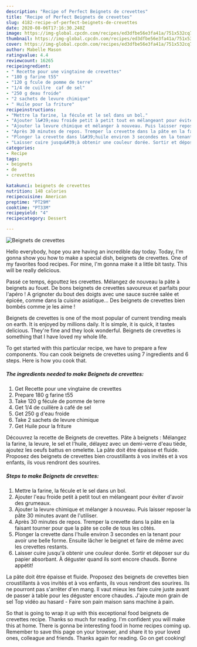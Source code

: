 ```yaml
---
description: "Recipe of Perfect Beignets de crevettes"
title: "Recipe of Perfect Beignets de crevettes"
slug: 4182-recipe-of-perfect-beignets-de-crevettes
date: 2020-08-06T17:16:30.240Z
image: https://img-global.cpcdn.com/recipes/ed3dfbe56e3fa41a/751x532cq70/beignets-de-crevettes-photo-principale-de-la-recette.jpg
thumbnail: https://img-global.cpcdn.com/recipes/ed3dfbe56e3fa41a/751x532cq70/beignets-de-crevettes-photo-principale-de-la-recette.jpg
cover: https://img-global.cpcdn.com/recipes/ed3dfbe56e3fa41a/751x532cq70/beignets-de-crevettes-photo-principale-de-la-recette.jpg
author: Mabelle Mason
ratingvalue: 4.4
reviewcount: 16265
recipeingredient:
- " Recette pour une vingtaine de crevettes"
- "180 g farine t55"
- "120 g fcule de pomme de terre"
- "1/4 de cuillre  caf de sel"
- "250 g deau froide"
- "2 sachets de levure chimique"
- " Huile pour la friture"
recipeinstructions:
- "Mettre la farine, la fécule et le sel dans un bol."
- "Ajouter l&#39;eau froide petit à petit tout en mélangeant pour éviter d&#39;avoir des grumeaux."
- "Ajouter la levure chimique et mélanger à nouveau. Puis laisser reposer la pâte 30 minutes avant de l&#39;utiliser."
- "Après 30 minutes de repos. Tremper la crevette dans la pâte en la faisant tourner pour que la pâte se colle de tous les côtés."
- "Plonger la crevette dans l&#39;huile environ 3 secondes en la tenant pour avoir une belle forme. Ensuite lâcher le beignet et faire de même avec les crevettes restants."
- "Laisser cuire jusqu&#39;à obtenir une couleur dorée. Sortir et déposer sur du papier absorbant. À déguster quand ils sont encore chauds. Bonne appétit!"
categories:
- Recipe
tags:
- beignets
- de
- crevettes

katakunci: beignets de crevettes 
nutrition: 148 calories
recipecuisine: American
preptime: "PT29M"
cooktime: "PT33M"
recipeyield: "4"
recipecategory: Dessert

---
```



![Beignets de crevettes](https://img-global.cpcdn.com/recipes/ed3dfbe56e3fa41a/751x532cq70/beignets-de-crevettes-photo-principale-de-la-recette.jpg)

Hello everybody, hope you are having an incredible day today. Today, I'm gonna show you how to make a special dish, beignets de crevettes. One of my favorites food recipes. For mine, I'm gonna make it a little bit tasty. This will be really delicious.

Passé ce temps, égouttez les crevettes. Mélangez de nouveau la pâte à beignets au fouet. De bons beignets de crevettes savoureux et parfaits pour l&#39;apéro ! A grignoter du bout des doigts avec une sauce sucrée salée et épicée, comme dans la cuisine asiatique… Des beignets de crevettes bien bombés comme je les aime !

Beignets de crevettes is one of the most popular of current trending meals on earth. It is enjoyed by millions daily. It is simple, it is quick, it tastes delicious. They're fine and they look wonderful. Beignets de crevettes is something that I have loved my whole life.


To get started with this particular recipe, we have to prepare a few components. You can cook beignets de crevettes using 7 ingredients and 6 steps. Here is how you cook that.

<!--inarticleads1-->

##### The ingredients needed to make Beignets de crevettes:

1. Get  Recette pour une vingtaine de crevettes
1. Prepare 180 g farine t55
1. Take 120 g fécule de pomme de terre
1. Get 1/4 de cuillère à café de sel
1. Get 250 g d&#39;eau froide
1. Take 2 sachets de levure chimique
1. Get  Huile pour la friture


Découvrez la recette de Beignets de crevettes. Pâte à beignets : Mélangez la farine, la levure, le sel et l&#39;huile, délayez avec un demi-verre d&#39;eau tiède, ajoutez les oeufs battus en omelette. La pâte doit être épaisse et fluide. Proposez des beignets de crevettes bien croustillants à vos invités et à vos enfants, ils vous rendront des sourires. 

<!--inarticleads2-->

##### Steps to make Beignets de crevettes:

1. Mettre la farine, la fécule et le sel dans un bol.
1. Ajouter l&#39;eau froide petit à petit tout en mélangeant pour éviter d&#39;avoir des grumeaux.
1. Ajouter la levure chimique et mélanger à nouveau. Puis laisser reposer la pâte 30 minutes avant de l&#39;utiliser.
1. Après 30 minutes de repos. Tremper la crevette dans la pâte en la faisant tourner pour que la pâte se colle de tous les côtés.
1. Plonger la crevette dans l&#39;huile environ 3 secondes en la tenant pour avoir une belle forme. Ensuite lâcher le beignet et faire de même avec les crevettes restants.
1. Laisser cuire jusqu&#39;à obtenir une couleur dorée. Sortir et déposer sur du papier absorbant. À déguster quand ils sont encore chauds. Bonne appétit!


La pâte doit être épaisse et fluide. Proposez des beignets de crevettes bien croustillants à vos invités et à vos enfants, ils vous rendront des sourires. Ils ne pourront pas s&#39;arrêter d&#39;en mang. Il vaut mieux les faire cuire juste avant de passer à table pour les déguster encore chaudes. J&#39;ajoute mon grain de sel Top vidéo au hasard - Faire son pain maison sans machine à pain. 

So that is going to wrap it up with this exceptional food beignets de crevettes recipe. Thanks so much for reading. I'm confident you will make this at home. There is gonna be interesting food in home recipes coming up. Remember to save this page on your browser, and share it to your loved ones, colleague and friends. Thanks again for reading. Go on get cooking!
